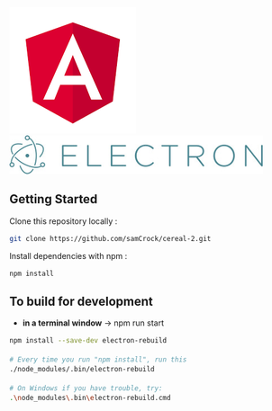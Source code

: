 [![Angular Logo](./logo-angular.jpg)](https://angular.io/) [![Electron Logo](./logo-electron.jpg)](https://electron.atom.io/)
<!-- 
[![Travis Build Status][build-badge]][build]
[![Dependencies Status][dependencyci-badge]][dependencyci]
[![Make a pull request][prs-badge]][prs]
[![License](http://img.shields.io/badge/Licence-MIT-brightgreen.svg)](LICENSE.md)

[![Watch on GitHub][github-watch-badge]][github-watch]
[![Star on GitHub][github-star-badge]][github-star]
[![Tweet][twitter-badge]][twitter]

# Introduction

Bootstrap and package your project with Angular 5(+) and Electron (Typescript + SASS + Hot Reload) for creating Desktop applications.

Currently runs with:

- Angular v5.2.5
- Angular-CLI v1.6.4
- Electron v1.8.2
- Electron Builder v20.0.4

With this sample, you can :

- Run your app in a local development environment with Electron & Hot reload
- Run your app in a production environment
- Package your app into an executable file for Linux, Windows & Mac
 -->
## Getting Started

Clone this repository locally :

``` bash
git clone https://github.com/samCrock/cereal-2.git
```

Install dependencies with npm :

``` bash
npm install
```

## To build for development

- **in a terminal window** -> npm run start  



``` bash
npm install --save-dev electron-rebuild

# Every time you run "npm install", run this
./node_modules/.bin/electron-rebuild

# On Windows if you have trouble, try:
.\node_modules\.bin\electron-rebuild.cmd
```